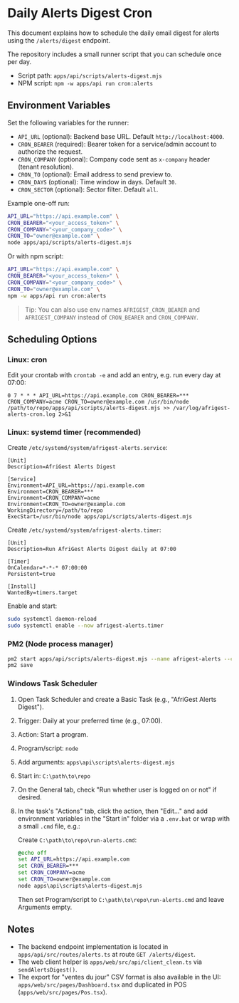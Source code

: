 # Daily Alerts Digest Cron

This document explains how to schedule the daily email digest for alerts using the `/alerts/digest` endpoint.

The repository includes a small runner script that you can schedule once per day.

- Script path: `apps/api/scripts/alerts-digest.mjs`
- NPM script: `npm -w apps/api run cron:alerts`

## Environment Variables

Set the following variables for the runner:

- `API_URL` (optional): Backend base URL. Default `http://localhost:4000`.
- `CRON_BEARER` (required): Bearer token for a service/admin account to authorize the request.
- `CRON_COMPANY` (optional): Company code sent as `x-company` header (tenant resolution).
- `CRON_TO` (optional): Email address to send preview to.
- `CRON_DAYS` (optional): Time window in days. Default `30`.
- `CRON_SECTOR` (optional): Sector filter. Default `all`.

Example one-off run:

```bash
API_URL="https://api.example.com" \
CRON_BEARER="<your_access_token>" \
CRON_COMPANY="<your_company_code>" \
CRON_TO="owner@example.com" \
node apps/api/scripts/alerts-digest.mjs
```

Or with npm script:

```bash
API_URL="https://api.example.com" \
CRON_BEARER="<your_access_token>" \
CRON_COMPANY="<your_company_code>" \
CRON_TO="owner@example.com" \
npm -w apps/api run cron:alerts
```

> Tip: You can also use env names `AFRIGEST_CRON_BEARER` and `AFRIGEST_COMPANY` instead of `CRON_BEARER` and `CRON_COMPANY`.

## Scheduling Options

### Linux: cron

Edit your crontab with `crontab -e` and add an entry, e.g. run every day at 07:00:

```
0 7 * * * API_URL=https://api.example.com CRON_BEARER=*** CRON_COMPANY=acme CRON_TO=owner@example.com /usr/bin/node /path/to/repo/apps/api/scripts/alerts-digest.mjs >> /var/log/afrigest-alerts-cron.log 2>&1
```

### Linux: systemd timer (recommended)

Create `/etc/systemd/system/afrigest-alerts.service`:

```
[Unit]
Description=AfriGest Alerts Digest

[Service]
Environment=API_URL=https://api.example.com
Environment=CRON_BEARER=***
Environment=CRON_COMPANY=acme
Environment=CRON_TO=owner@example.com
WorkingDirectory=/path/to/repo
ExecStart=/usr/bin/node apps/api/scripts/alerts-digest.mjs
```

Create `/etc/systemd/system/afrigest-alerts.timer`:

```
[Unit]
Description=Run AfriGest Alerts Digest daily at 07:00

[Timer]
OnCalendar=*-*-* 07:00:00
Persistent=true

[Install]
WantedBy=timers.target
```

Enable and start:

```bash
sudo systemctl daemon-reload
sudo systemctl enable --now afrigest-alerts.timer
```

### PM2 (Node process manager)

```bash
pm2 start apps/api/scripts/alerts-digest.mjs --name afrigest-alerts --cron "0 7 * * *" --env API_URL=https://api.example.com --env CRON_BEARER=*** --env CRON_COMPANY=acme --env CRON_TO=owner@example.com
pm2 save
```

### Windows Task Scheduler

1. Open Task Scheduler and create a Basic Task (e.g., "AfriGest Alerts Digest").
2. Trigger: Daily at your preferred time (e.g., 07:00).
3. Action: Start a program.
4. Program/script: `node`
5. Add arguments: `apps\api\scripts\alerts-digest.mjs`
6. Start in: `C:\path\to\repo`
7. On the General tab, check "Run whether user is logged on or not" if desired.
8. In the task's "Actions" tab, click the action, then "Edit..." and add environment variables in the "Start in" folder via a `.env.bat` or wrap with a small `.cmd` file, e.g.:

   Create `C:\path\to\repo\run-alerts.cmd`:
   ```cmd
   @echo off
   set API_URL=https://api.example.com
   set CRON_BEARER=***
   set CRON_COMPANY=acme
   set CRON_TO=owner@example.com
   node apps\api\scripts\alerts-digest.mjs
   ```

   Then set Program/script to `C:\path\to\repo\run-alerts.cmd` and leave Arguments empty.

## Notes

- The backend endpoint implementation is located in `apps/api/src/routes/alerts.ts` at route `GET /alerts/digest`.
- The web client helper is `apps/web/src/api/client_clean.ts` via `sendAlertsDigest()`.
- The export for "ventes du jour" CSV format is also available in the UI: `apps/web/src/pages/Dashboard.tsx` and duplicated in POS (`apps/web/src/pages/Pos.tsx`).
